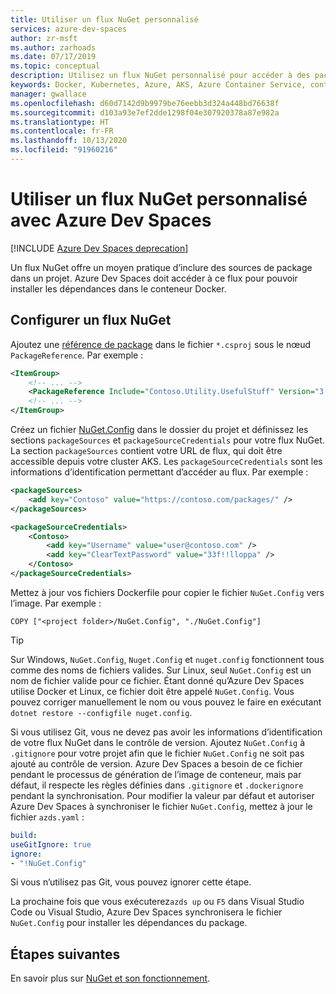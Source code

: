```yaml
---
title: Utiliser un flux NuGet personnalisé
services: azure-dev-spaces
author: zr-msft
ms.author: zarhoads
ms.date: 07/17/2019
ms.topic: conceptual
description: Utilisez un flux NuGet personnalisé pour accéder à des packages NuGet et les utiliser dans un espace Azure Dev Spaces.
keywords: Docker, Kubernetes, Azure, AKS, Azure Container Service, conteneurs
manager: gwallace
ms.openlocfilehash: d60d7142d9b9979be76eebb3d324a448bd76638f
ms.sourcegitcommit: d103a93e7ef2dde1298f04e307920378a87e982a
ms.translationtype: HT
ms.contentlocale: fr-FR
ms.lasthandoff: 10/13/2020
ms.locfileid: "91960216"
---
```

# <a name="use-a-custom-nuget-feed-with-azure-dev-spaces"></a>Utiliser un flux NuGet personnalisé avec Azure Dev Spaces

[!INCLUDE [Azure Dev Spaces deprecation](../../../includes/dev-spaces-deprecation.md)]

Un flux NuGet offre un moyen pratique d’inclure des sources de package dans un projet. Azure Dev Spaces doit accéder à ce flux pour pouvoir installer les dépendances dans le conteneur Docker.

## <a name="set-up-a-nuget-feed"></a>Configurer un flux NuGet

Ajoutez une [référence de package](/nuget/consume-packages/package-references-in-project-files) dans le fichier `*.csproj` sous le nœud `PackageReference`. Par exemple :

```xml
<ItemGroup>
    <!-- ... -->
    <PackageReference Include="Contoso.Utility.UsefulStuff" Version="3.6.0" />
    <!-- ... -->
</ItemGroup>
```

Créez un fichier [NuGet.Config](/nuget/reference/nuget-config-file) dans le dossier du projet et définissez les sections `packageSources` et `packageSourceCredentials` pour votre flux NuGet. La section `packageSources` contient votre URL de flux, qui doit être accessible depuis votre cluster AKS. Les `packageSourceCredentials` sont les informations d’identification permettant d’accéder au flux. Par exemple :

```xml
<packageSources>
    <add key="Contoso" value="https://contoso.com/packages/" />
</packageSources>

<packageSourceCredentials>
    <Contoso>
        <add key="Username" value="user@contoso.com" />
        <add key="ClearTextPassword" value="33f!!lloppa" />
    </Contoso>
</packageSourceCredentials>
```

Mettez à jour vos fichiers Dockerfile pour copier le fichier `NuGet.Config` vers l’image. Par exemple :

```console
COPY ["<project folder>/NuGet.Config", "./NuGet.Config"]
```

> [!TIP]
> Sur Windows, `NuGet.Config`, `Nuget.Config` et `nuget.config` fonctionnent tous comme des noms de fichiers valides. Sur Linux, seul `NuGet.Config` est un nom de fichier valide pour ce fichier. Étant donné qu’Azure Dev Spaces utilise Docker et Linux, ce fichier doit être appelé `NuGet.Config`. Vous pouvez corriger manuellement le nom ou vous pouvez le faire en exécutant `dotnet restore --configfile nuget.config`.


Si vous utilisez Git, vous ne devez pas avoir les informations d’identification de votre flux NuGet dans le contrôle de version. Ajoutez `NuGet.Config` à `.gitignore` pour votre projet afin que le fichier `NuGet.Config` ne soit pas ajouté au contrôle de version. Azure Dev Spaces a besoin de ce fichier pendant le processus de génération de l’image de conteneur, mais par défaut, il respecte les règles définies dans `.gitignore` et `.dockerignore` pendant la synchronisation. Pour modifier la valeur par défaut et autoriser Azure Dev Spaces à synchroniser le fichier `NuGet.Config`, mettez à jour le fichier `azds.yaml` :

```yaml
build:
useGitIgnore: true
ignore:
- "!NuGet.Config"
```

Si vous n’utilisez pas Git, vous pouvez ignorer cette étape.

La prochaine fois que vous exécuterez`azds up` ou `F5` dans Visual Studio Code ou Visual Studio, Azure Dev Spaces synchronisera le fichier `NuGet.Config` pour installer les dépendances du package.

## <a name="next-steps"></a>Étapes suivantes

En savoir plus sur [NuGet et son fonctionnement](/nuget/what-is-nuget).
